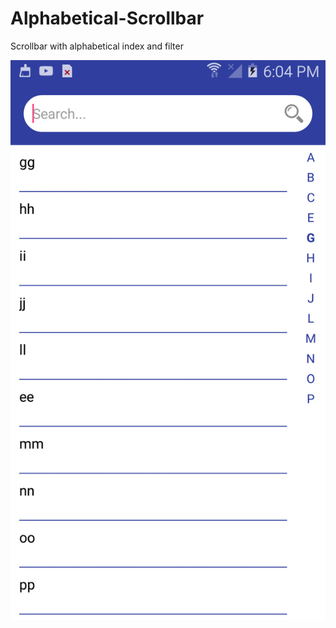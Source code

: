 # Alphabetical-Scrollbar

Scrollbar with alphabetical index and filter

![Screenshot](screenshot.jpg)
